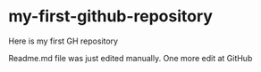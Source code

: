 # my-first-github-repository
Here is my first GH repository

Readme.md file was just edited manually. One more edit at GitHub

